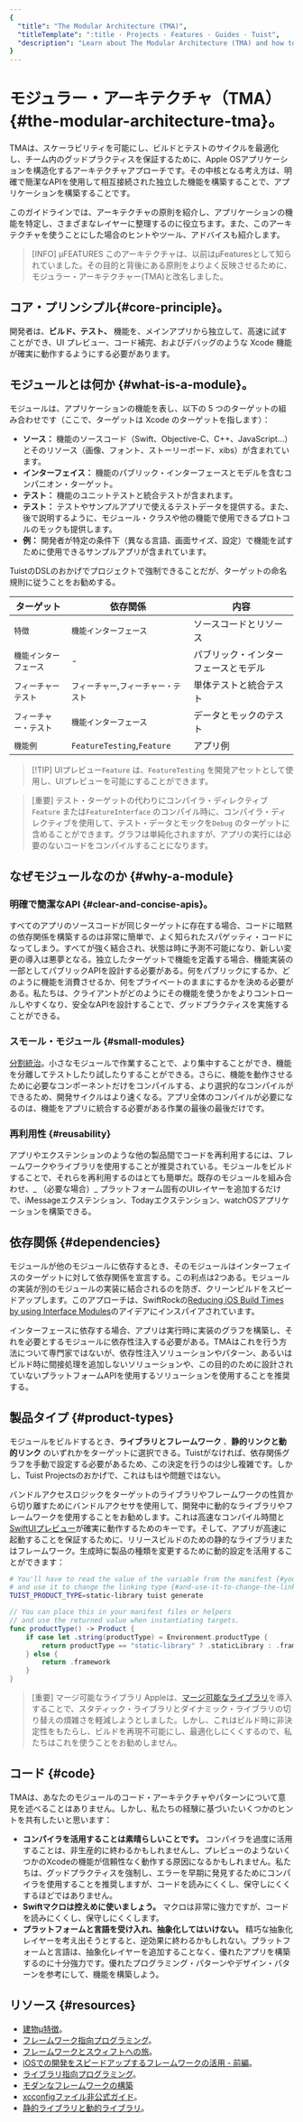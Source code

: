 ```yaml
---
{
  "title": "The Modular Architecture (TMA)",
  "titleTemplate": ":title · Projects · Features · Guides · Tuist",
  "description": "Learn about The Modular Architecture (TMA) and how to structure your projects using it."
}
---
```

# モジュラー・アーキテクチャ（TMA）{#the-modular-architecture-tma}。

TMAは、スケーラビリティを可能にし、ビルドとテストのサイクルを最適化し、チーム内のグッドプラクティスを保証するために、Apple
OSアプリケーションを構造化するアーキテクチャアプローチです。その中核となる考え方は、明確で簡潔なAPIを使用して相互接続された独立した機能を構築することで、アプリケーションを構築することです。

このガイドラインでは、アーキテクチャの原則を紹介し、アプリケーションの機能を特定し、さまざまなレイヤーに整理するのに役立ちます。また、このアーキテクチャを使うことにした場合のヒントやツール、アドバイスも紹介します。

> [INFO] µFEATURES
> このアーキテクチャは、以前はµFeaturesとして知られていました。その目的と背後にある原則をよりよく反映させるために、モジュラー・アーキテクチャー(TMA)と改名しました。

## コア・プリンシプル{#core-principle}。

開発者は、**ビルド、テスト、** 機能を、メインアプリから独立して、高速に試すことができ、UI プレビュー、コード補完、およびデバッグのような Xcode
機能が確実に動作するようにする必要があります。

## モジュールとは何か {#what-is-a-module}。

モジュールは、アプリケーションの機能を表し、以下の 5 つのターゲットの組み合わせです（ここで、ターゲットは Xcode のターゲットを指します）：

- **ソース：**
  機能のソースコード（Swift、Objective-C、C++、JavaScript...）とそのリソース（画像、フォント、ストーリーボード、xibs）が含まれています。
- **インターフェイス：** 機能のパブリック・インターフェースとモデルを含むコンパニオン・ターゲット。
- **テスト：** 機能のユニットテストと統合テストが含まれます。
- **テスト：**
  テストやサンプルアプリで使えるテストデータを提供する。また、後で説明するように、モジュール・クラスや他の機能で使用できるプロトコルのモックも提供します。
- **例：** 開発者が特定の条件下（異なる言語、画面サイズ、設定）で機能を試すために使用できるサンプルアプリが含まれています。

TuistのDSLのおかげでプロジェクトで強制できることだが、ターゲットの命名規則に従うことをお勧めする。

| ターゲット        | 依存関係                       | 内容                 |
| ------------ | -------------------------- | ------------------ |
| `特徴`         | `機能インターフェース`               | ソースコードとリソース        |
| `機能インターフェース` | -                          | パブリック・インターフェースとモデル |
| `フィーチャーテスト`  | `フィーチャー`,`フィーチャー・テスト`      | 単体テストと統合テスト        |
| `フィーチャー・テスト` | `機能インターフェース`               | データとモックのテスト        |
| `機能例`        | `FeatureTesting`,`Feature` | アプリ例               |

> [!TIP] UIプレビュー`Feature` は、`FeatureTesting` を開発アセットとして使用し、UIプレビューを可能にすることができます。

> [重要] テスト・ターゲットの代わりにコンパイラ・ディレクティブ`Feature` または`FeatureInterface`
> のコンパイル時に、コンパイラ・ディレクティブを使用して、テスト・データとモックを`Debug`
> のターゲットに含めることができます。グラフは単純化されますが、アプリの実行には必要のないコードをコンパイルすることになります。

## なぜモジュールなのか {#why-a-module}

### 明確で簡潔なAPI {#clear-and-concise-apis}。

すべてのアプリのソースコードが同じターゲットに存在する場合、コードに暗黙の依存関係を構築するのは非常に簡単で、よく知られたスパゲッティ・コードになってしまう。すべてが強く結合され、状態は時に予測不可能になり、新しい変更の導入は悪夢となる。独立したターゲットで機能を定義する場合、機能実装の一部としてパブリックAPIを設計する必要がある。何をパブリックにするか、どのように機能を消費させるか、何をプライベートのままにするかを決める必要がある。私たちは、クライアントがどのようにその機能を使うかをよりコントロールしやすくなり、安全なAPIを設計することで、グッドプラクティスを実施することができる。

### スモール・モジュール {#small-modules}

[分割統治](https://en.wikipedia.org/wiki/Divide_and_conquer)。小さなモジュールで作業することで、より集中することができ、機能を分離してテストしたり試したりすることができる。さらに、機能を動作させるために必要なコンポーネントだけをコンパイルする、より選択的なコンパイルができるため、開発サイクルはより速くなる。アプリ全体のコンパイルが必要になるのは、機能をアプリに統合する必要がある作業の最後の最後だけです。

### 再利用性 {#reusability}

アプリやエクステンションのような他の製品間でコードを再利用するには、フレームワークやライブラリを使用することが推奨されている。モジュールをビルドすることで、それらを再利用するのはとても簡単だ。既存のモジュールを組み合わせ、_
（必要な場合）_
プラットフォーム固有のUIレイヤーを追加するだけで、iMessageエクステンション、Todayエクステンション、watchOSアプリケーションを構築できる。

## 依存関係 {#dependencies}

モジュールが他のモジュールに依存するとき、そのモジュールはインターフェイスのターゲットに対して依存関係を宣言する。この利点は2つある。モジュールの実装が別のモジュールの実装に結合されるのを防ぎ、クリーンビルドをスピードアップします。このアプローチは、SwiftRockの[Reducing
iOS Build Times by using Interface
Modules](https://swiftrocks.com/reducing-ios-build-times-by-using-interface-targets)のアイデアにインスパイアされています。

インターフェースに依存する場合、アプリは実行時に実装のグラフを構築し、それを必要とするモジュールに依存性注入する必要がある。TMAはこれを行う方法について専門家ではないが、依存性注入ソリューションやパターン、あるいはビルド時に間接処理を追加しないソリューションや、この目的のために設計されていないプラットフォームAPIを使用するソリューションを使用することを推奨する。

## 製品タイプ {#product-types}

モジュールをビルドするとき、**ライブラリとフレームワーク** 、**静的リンクと動的リンク**
のいずれかをターゲットに選択できる。Tuistがなければ、依存関係グラフを手動で設定する必要があるため、この決定を行うのは少し複雑です。しかし、Tuist
Projectsのおかげで、これはもはや問題ではない。

バンドルアクセスロジックをターゲットのライブラリやフレームワークの性質から切り離すために<LocalizedLink href="/guides/features/projects/synthesized-files#bundle-accessors">バンドルアクセサ</LocalizedLink>を使用して、開発中に動的なライブラリやフレームワークを使用することをお勧めします。これは高速なコンパイル時間と[SwiftUIプレビュー](https://developer.apple.com/documentation/swiftui/previews-in-xcode)が確実に動作するためのキーです。そして、アプリが高速に起動することを保証するために、リリースビルドのための静的なライブラリまたはフレームワーク。生成時に製品の種類を変更するために<LocalizedLink href="/guides/features/projects/dynamic-configuration#configuration-through-environment-variables">動的設定</LocalizedLink>を活用することができます：

```bash
# You'll have to read the value of the variable from the manifest {#youll-have-to-read-the-value-of-the-variable-from-the-manifest}
# and use it to change the linking type {#and-use-it-to-change-the-linking-type}
TUIST_PRODUCT_TYPE=static-library tuist generate
```

```swift
// You can place this in your manifest files or helpers
// and use the returned value when instantiating targets.
func productType() -> Product {
    if case let .string(productType) = Environment.productType {
        return productType == "static-library" ? .staticLibrary : .framework
    } else {
        return .framework
    }
}
```


> [重要] マージ可能なライブラリ
> Appleは、[マージ可能なライブラリ](https://developer.apple.com/documentation/xcode/configuring-your-project-to-use-mergeable-libraries)を導入することで、スタティック・ライブラリとダイナミック・ライブラリの切り替えの煩雑さを軽減しようとしました。しかし、これはビルド時に非決定性をもたらし、ビルドを再現不可能にし、最適化しにくくするので、私たちはこれを使うことをお勧めしません。

## コード {#code}

TMAは、あなたのモジュールのコード・アーキテクチャやパターンについて意見を述べることはありません。しかし、私たちの経験に基づいたいくつかのヒントを共有したいと思います：

- **コンパイラを活用することは素晴らしいことです。**
  コンパイラを過度に活用することは、非生産的に終わるかもしれませんし、プレビューのようないくつかのXcodeの機能が信頼性なく動作する原因になるかもしれません。私たちは、グッドプラクティスを強制し、エラーを早期に発見するためにコンパイラを使用することを推奨しますが、コードを読みにくくし、保守しにくくするほどではありません。
- **Swiftマクロは控えめに使いましょう。** マクロは非常に強力ですが、コードを読みにくくし、保守しにくくします。
- **プラットフォームと言語を受け入れ、抽象化してはいけない。**
  精巧な抽象化レイヤーを考え出そうとすると、逆効果に終わるかもしれない。プラットフォームと言語は、抽象化レイヤーを追加することなく、優れたアプリを構築するのに十分強力です。優れたプログラミング・パターンやデザイン・パターンを参考にして、機能を構築しよう。

## リソース {#resources}

- [建物μ特徴](https://speakerdeck.com/pepibumur/building-ufeatures)。
- [フレームワーク指向プログラミング](https://speakerdeck.com/pepibumur/framework-oriented-programming-mobilization-dot-pl)。
- [フレームワークとスウィフトへの旅](https://speakerdeck.com/pepibumur/a-journey-into-frameworks-and-swift)。
- [iOSでの開発をスピードアップするフレームワークの活用 -
  前編](https://developers.soundcloud.com/blog/leveraging-frameworks-to-speed-up-our-development-on-ios-part-1)。
- [ライブラリ指向プログラミング](https://academy.realm.io/posts/justin-spahr-summers-library-oriented-programming/)。
- [モダンなフレームワークの構築](https://developer.apple.com/videos/play/wwdc2014/416/)
- [xcconfigファイル非公式ガイド](https://pewpewthespells.com/blog/xcconfig_guide.html)。
- [静的ライブラリと動的ライブラリ](https://pewpewthespells.com/blog/static_and_dynamic_libraries.html)。
